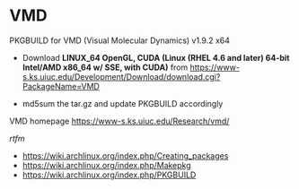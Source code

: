# VMD
PKGBUILD for VMD (Visual Molecular Dynamics) v1.9.2 x64

* Download **LINUX_64 OpenGL, CUDA (Linux (RHEL 4.6 and later) 64-bit Intel/AMD x86_64 w/ SSE, with CUDA)** from
https://www-s.ks.uiuc.edu/Development/Download/download.cgi?PackageName=VMD

* md5sum the tar.gz and update PKGBUILD accordingly

VMD homepage https://www-s.ks.uiuc.edu/Research/vmd/

*rtfm*

* https://wiki.archlinux.org/index.php/Creating_packages
* https://wiki.archlinux.org/index.php/Makepkg
* https://wiki.archlinux.org/index.php/PKGBUILD
